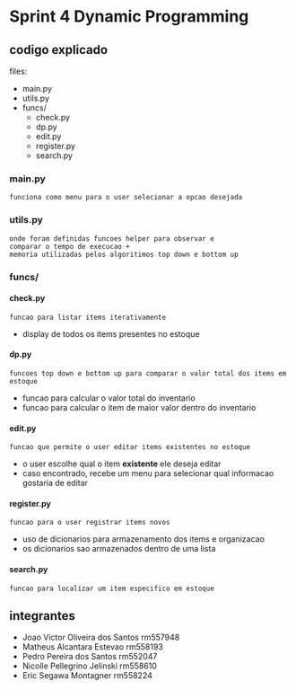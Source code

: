 # Sprint 4 Dynamic Programming

## codigo explicado
files:
- main.py
- utils.py
- funcs/
  + check.py
  + dp.py
  + edit.py
  + register.py
  + search.py

### main.py
    funciona como menu para o user selecionar a opcao desejada

### utils.py
    onde foram definidas funcoes helper para observar e 
    comparar o tempo de execucao + 
    memoria utilizadas pelos algoritimos top down e bottom up

### funcs/

#### check.py
    funcao para listar items iterativamente
- display de todos os items presentes no estoque
#### dp.py
    funcoes top down e bottom up para comparar o valor total dos items em estoque
- funcao para calcular o valor total do inventario
- funcao para calcular o item de maior valor dentro do inventario
#### edit.py
    funcao que permite o user editar items existentes no estoque
- o user escolhe qual o item **existente** ele deseja editar
- caso encontrado, recebe um menu para selecionar qual informacao gostaria de editar
#### register.py
    funcao para o user registrar items novos
- uso de dicionarios para armazenamento dos items e organizacao
- os dicionarios sao armazenados dentro de uma lista
#### search.py
    funcao para localizar um item especifico em estoque
## integrantes
- Joao Victor Oliveira dos Santos rm557948
- Matheus Alcantara Estevao rm558193
- Pedro Pereira dos Santos rm552047
- Nicolle Pellegrino Jelinski rm558610
- Eric Segawa Montagner rm558224
